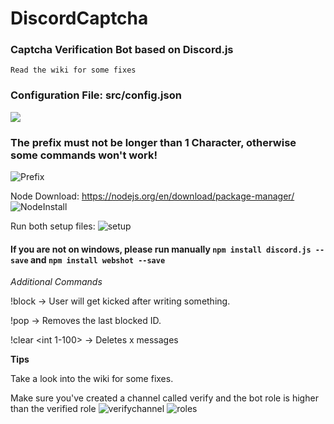 # DiscordCaptcha
### Captcha Verification Bot based on Discord.js

`Read the wiki for some fixes`

### Configuration File: src/config.json
<a href="https://i.imgur.com/i50h5nT.gifv"><img src="https://i.imgur.com/i50h5nT.gifv" /></a>


### The prefix must not be longer than 1 Character, otherwise some commands won't work!
![Prefix](https://i.imgur.com/xRFvCCG.png)





Node Download: https://nodejs.org/en/download/package-manager/
![NodeInstall](https://i.imgur.com/cvgsE16.png)







Run both setup files: ![setup](https://i.imgur.com/i7IxZ7j.png)

#### If you are not on windows, please run manually `npm install discord.js --save` and `npm install webshot --save`

_Additional Commands_

!block <USERID> -> User will get kicked after writing something. 

!pop -> Removes the last blocked ID.

!clear <int 1-100> -> Deletes x messages

__Tips__

Take a look into the wiki for some fixes.

Make sure you've created a channel called verify and the bot role is higher than the verified role
![verifychannel](https://i.imgur.com/Ws9HJql.png)
![roles](https://i.imgur.com/R7ugoYO.png)
